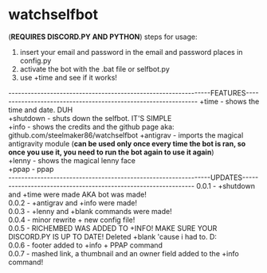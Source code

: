 # watchselfbot
(**REQUIRES DISCORD.PY AND PYTHON**)
steps for usage: 
1. insert your email and password in the email and password places in config.py
2. activate the bot with the .bat file or selfbot.py
3. use +time and see if it works!

---------------------------------------------------------------FEATURES---------------------------------------------------------------
+time - shows the time and date. DUH                                                                                                       
+shutdown - shuts down the selfbot. IT'S SIMPLE                                                                                           
+info - shows the credits and the github page aka: github.com/steelmaker86/watchselfbot
+antigrav - imports the magical antigravity module (**can be used only once every time the bot is ran, so once you use it,  you need to run the bot again to use it again**)                                                                                                       
+lenny - shows the magical lenny face                                                                                                     
+ppap - ppap                                                                                                                               
---------------------------------------------------------------UPDATES---------------------------------------------------------------
0.0.1 - +shutdown and +time were made AKA bot was made!                                                                                   
0.0.2 - +antigrav and +info were made!                                                                                                     
0.0.3 - +lenny and +blank commands were made!                                                                                             
0.0.4 - minor rewrite + new config file!                                                                                                 
0.0.5 - RICHEMBED WAS ADDED TO +INFO! MAKE SURE YOUR DISCORD.PY IS UP TO DATE! Deleted +blank 'cause i had to. D:                         
0.0.6 - footer added to +info + PPAP command                                                                                               
0.0.7 - mashed link, a thumbnail and an owner field added to the +info command!
